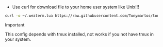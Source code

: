 - Use curl for download file to your home user system like Unix!!! 

```bash
curl -o ~/.wezterm.lua https://raw.githubusercontent.com/Tonymartos/tonys-wezterm-conf/main/.wezterm.lua
```

> [!IMPORTANT]
> This config depends with tmux installed, not works if you not have tmux in your system.
